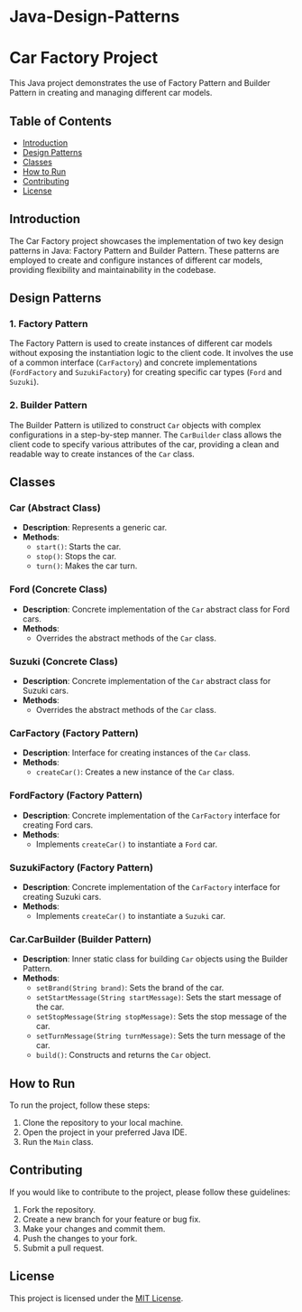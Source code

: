 # Java-Design-Patterns
# Car Factory Project

This Java project demonstrates the use of Factory Pattern and Builder Pattern in creating and managing different car models.

## Table of Contents
- [Introduction](#introduction)
- [Design Patterns](#design-patterns)
- [Classes](#classes)
- [How to Run](#how-to-run)
- [Contributing](#contributing)
- [License](#license)

## Introduction

The Car Factory project showcases the implementation of two key design patterns in Java: Factory Pattern and Builder Pattern. These patterns are employed to create and configure instances of different car models, providing flexibility and maintainability in the codebase.

## Design Patterns

### 1. Factory Pattern
The Factory Pattern is used to create instances of different car models without exposing the instantiation logic to the client code. It involves the use of a common interface (`CarFactory`) and concrete implementations (`FordFactory` and `SuzukiFactory`) for creating specific car types (`Ford` and `Suzuki`).

### 2. Builder Pattern
The Builder Pattern is utilized to construct `Car` objects with complex configurations in a step-by-step manner. The `CarBuilder` class allows the client code to specify various attributes of the car, providing a clean and readable way to create instances of the `Car` class.

## Classes

### Car (Abstract Class)
- **Description**: Represents a generic car.
- **Methods**:
  - `start()`: Starts the car.
  - `stop()`: Stops the car.
  - `turn()`: Makes the car turn.

### Ford (Concrete Class)
- **Description**: Concrete implementation of the `Car` abstract class for Ford cars.
- **Methods**:
  - Overrides the abstract methods of the `Car` class.

### Suzuki (Concrete Class)
- **Description**: Concrete implementation of the `Car` abstract class for Suzuki cars.
- **Methods**:
  - Overrides the abstract methods of the `Car` class.

### CarFactory (Factory Pattern)
- **Description**: Interface for creating instances of the `Car` class.
- **Methods**:
  - `createCar()`: Creates a new instance of the `Car` class.

### FordFactory (Factory Pattern)
- **Description**: Concrete implementation of the `CarFactory` interface for creating Ford cars.
- **Methods**:
  - Implements `createCar()` to instantiate a `Ford` car.

### SuzukiFactory (Factory Pattern)
- **Description**: Concrete implementation of the `CarFactory` interface for creating Suzuki cars.
- **Methods**:
  - Implements `createCar()` to instantiate a `Suzuki` car.

### Car.CarBuilder (Builder Pattern)
- **Description**: Inner static class for building `Car` objects using the Builder Pattern.
- **Methods**:
  - `setBrand(String brand)`: Sets the brand of the car.
  - `setStartMessage(String startMessage)`: Sets the start message of the car.
  - `setStopMessage(String stopMessage)`: Sets the stop message of the car.
  - `setTurnMessage(String turnMessage)`: Sets the turn message of the car.
  - `build()`: Constructs and returns the `Car` object.

## How to Run

To run the project, follow these steps:

1. Clone the repository to your local machine.
2. Open the project in your preferred Java IDE.
3. Run the `Main` class.

## Contributing

If you would like to contribute to the project, please follow these guidelines:

1. Fork the repository.
2. Create a new branch for your feature or bug fix.
3. Make your changes and commit them.
4. Push the changes to your fork.
5. Submit a pull request.

## License

This project is licensed under the [MIT License](LICENSE).

